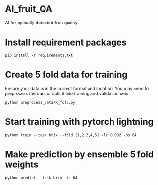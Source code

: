 # AI_fruit_QA
AI for optically detected fruit quality

# Install requirement packages
```
pip install -r requirements.txt
```
# Create 5 fold data for training
Ensure your data is in the correct format and location. You may need to preprocess the data or split it into training and validation sets.
```
python preprocess_data/K_fold.py
```

# Start training with pytorch lightning
```
python train --task brix --fold [1,2,3,4,5] -lr 0.002 -bs 64
```

# Make prediction by ensemble 5 fold weights
```
python predict --task brix -bs 64
```
